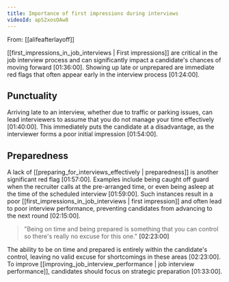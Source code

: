 ```yaml
---
title: Importance of first impressions during interviews
videoId: apS2xosOAw8
---
```


From: [[alifeafterlayoff]] <br/> 

[[first_impressions_in_job_interviews | First impressions]] are critical in the job interview process and can significantly impact a candidate's chances of moving forward <a class="yt-timestamp" data-t="01:36:00">[01:36:00]</a>. Showing up late or unprepared are immediate red flags that often appear early in the interview process <a class="yt-timestamp" data-t="01:24:00">[01:24:00]</a>.

## Punctuality
Arriving late to an interview, whether due to traffic or parking issues, can lead interviewers to assume that you do not manage your time effectively <a class="yt-timestamp" data-t="01:40:00">[01:40:00]</a>. This immediately puts the candidate at a disadvantage, as the interviewer forms a poor initial impression <a class="yt-timestamp" data-t="01:54:00">[01:54:00]</a>.

## Preparedness
A lack of [[preparing_for_interviews_effectively | preparedness]] is another significant red flag <a class="yt-timestamp" data-t="01:57:00">[01:57:00]</a>. Examples include being caught off guard when the recruiter calls at the pre-arranged time, or even being asleep at the time of the scheduled interview <a class="yt-timestamp" data-t="01:59:00">[01:59:00]</a>. Such instances result in a poor [[first_impressions_in_job_interviews | first impression]] and often lead to poor interview performance, preventing candidates from advancing to the next round <a class="yt-timestamp" data-t="02:15:00">[02:15:00]</a>.

> "Being on time and being prepared is something that you can control so there's really no excuse for this one." <a class="yt-timestamp" data-t="02:23:00">[02:23:00]</a>

The ability to be on time and prepared is entirely within the candidate's control, leaving no valid excuse for shortcomings in these areas <a class="yt-timestamp" data-t="02:23:00">[02:23:00]</a>. To improve [[improving_job_interview_performance | job interview performance]], candidates should focus on strategic preparation <a class="yt-timestamp" data-t="01:33:00">[01:33:00]</a>.